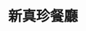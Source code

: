 ---
title: "新真珍餐廳"
description: "新真珍餐廳"
layout: shop
keywords:
  - 美食競賽
  - 台灣美食
  - 美食精選
datePublished: "2025-06-30"
dateModified: "2025-07-05"
city: "屏東縣"
district: "高樹鄉"
address: "屏東縣高樹鄉高樹村高華商場43號"
phone: "087962229"
geo: "22.82470382992468, 120.60213443559387"
google_map: "https://maps.app.goo.gl/G9Da6yk64ARqUmPC7"
footinder: "https://footinder.com.tw/%E5%B1%8F%E6%9D%B1%E7%B8%A3%E9%AB%98%E6%A8%B9%E9%84%89/5581/"
official: "https://www.facebook.com/profile.php?id=100044194255885"
award:
  - name: "500盤"
    year: "2024"
    entries:
      - dishes:
          - "招牌蘿蔔粄"

---